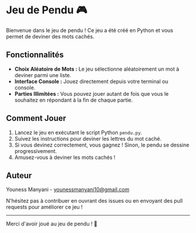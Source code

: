 # Jeu de Pendu 🎮

Bienvenue dans le jeu de pendu ! Ce jeu a été créé en Python et vous permet de deviner des mots cachés.

## Fonctionnalités

- **Choix Aléatoire de Mots :** Le jeu sélectionne aléatoirement un mot à deviner parmi une liste.
- **Interface Console :** Jouez directement depuis votre terminal ou console.
- **Parties Illimitées :** Vous pouvez jouer autant de fois que vous le souhaitez en répondant à la fin de chaque partie.

## Comment Jouer

1. Lancez le jeu en exécutant le script Python `pendu.py`.
2. Suivez les instructions pour deviner les lettres du mot caché.
3. Si vous devinez correctement, vous gagnez ! Sinon, le pendu se dessine progressivement.
4. Amusez-vous à deviner les mots cachés !


## Auteur

Youness Manyani - younessmanyani10@gmail.com

N'hésitez pas à contribuer en ouvrant des issues ou en envoyant des pull requests pour améliorer ce jeu !

---

Merci d'avoir joué au jeu de pendu ! 🙏
